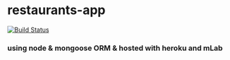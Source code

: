 # restaurants-app

[![Build Status](https://travis-ci.org/thinkful-ei20/gianluca-node-restaurants-app-mongoose.svg?branch=master)](https://travis-ci.org/thinkful-ei20/gianluca-node-restaurants-app-mongoose)

### using node & mongoose ORM & hosted with heroku and mLab